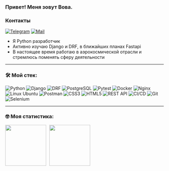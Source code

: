 ### Привет! Меня зовут Вова.
### Контакты 

[![Telegram](https://img.shields.io/badge/Telegram-orange?logo=telegram&logoColor=white)](https://t.me/VladimirShvab) [![Mail](https://img.shields.io/badge/Email-red?logo=gmail&logoColor=white)](mailto:shvab.vladimir@gmail.com)


- Я Python разработчик
- Активно изучаю Django и DRF, в ближайших планах Fastapi
- В настоящее время работаю в аэрокосмической отрасли и стремлюсь поменять сферу деятельности

---

### &#128736; Мой стек:
![Python](https://img.shields.io/badge/Python-3776AB?style=for-the-badge&logo=python&logoColor=white)
![Django](https://img.shields.io/badge/Django-092E20?style=for-the-badge&logo=django&logoColor=white)
![DRF](https://img.shields.io/badge/DRF-FF6F00?style=for-the-badge&logo=django&logoColor=white)
![PostgreSQL](https://img.shields.io/badge/PostgreSQL-4169E1?style=for-the-badge&logo=postgresql&logoColor=white)
![Pytest](https://img.shields.io/badge/Pytest-303030?style=for-the-badge&logo=pytest&logoColor=white)
![Docker](https://img.shields.io/badge/Docker-2496ED?style=for-the-badge&logo=docker&logoColor=white)
![Nginx](https://img.shields.io/badge/Nginx-009639?style=for-the-badge&logo=nginx&logoColor=white)
![Linux Ubuntu](https://img.shields.io/badge/Linux_Ubuntu-E95420?style=for-the-badge&logo=ubuntu&logoColor=white)
![Postman](https://img.shields.io/badge/Postman-FF6C37?style=for-the-badge&logo=postman&logoColor=white)
![CSS3](https://img.shields.io/badge/css3-%231572B6.svg?style=for-the-badge&logo=css3&logoColor=white)
![HTML5](https://img.shields.io/badge/html5-%23E34F26.svg?style=for-the-badge&logo=html5&logoColor=white)
![REST API](https://img.shields.io/badge/REST%20API-%23266999.svg?style=for-the-badge)
![CI/CD](https://img.shields.io/badge/CI/CD-3D3D3D?style=for-the-badge&logo=git&logoColor=white)
![Git](https://img.shields.io/badge/Git-F05032?style=for-the-badge&logo=git&logoColor=white)
![Selenium](https://img.shields.io/badge/Selenium-43B02A?logo=selenium&logoColor=fff)

---

### &#129299; Моя статистика:
<div>
<a href="https://github-readme-stats.vercel.app/api?username=4t0n&hide=contribs&show_icons=true">
  <img  align="left" height="130" style="margin-right: 10px" src="https://github-readme-stats.vercel.app/api?username=4t0n&hide=contribs&show_icons=true" />
</a>
<a href="https://github-readme-stats.vercel.app/api/top-langs/?username=4t0n&layout=compact">
  <img align="left" height="130" src="https://github-readme-stats.vercel.app/api/top-langs/?username=4t0n&layout=compact" />
</a>
</div>
